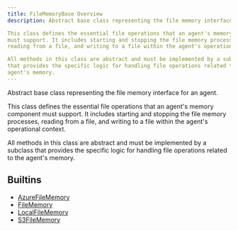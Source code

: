 ```yaml
---
title: FileMemoryBase Overview
description: Abstract base class representing the file memory interface for an agent.

This class defines the essential file operations that an agent's memory component
must support. It includes starting and stopping the file memory processes,
reading from a file, and writing to a file within the agent's operational context.

All methods in this class are abstract and must be implemented by a subclass
that provides the specific logic for handling file operations related to the
agent's memory.
---
```

Abstract base class representing the file memory interface for an agent.

This class defines the essential file operations that an agent's memory component
must support. It includes starting and stopping the file memory processes,
reading from a file, and writing to a file within the agent's operational context.

All methods in this class are abstract and must be implemented by a subclass
that provides the specific logic for handling file operations related to the
agent's memory.
## Builtins
* [AzureFileMemory](/docs/components/filememorybase/azurefilememory/)
* [FileMemory](/docs/components/filememorybase/filememory/)
* [LocalFileMemory](/docs/components/filememorybase/localfilememory/)
* [S3FileMemory](/docs/components/filememorybase/s3filememory/)